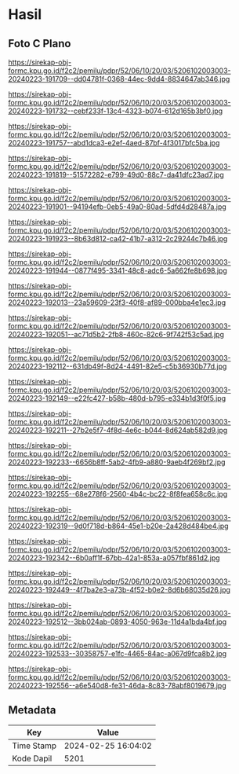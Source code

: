 # Hasil

## Foto C Plano

https://sirekap-obj-formc.kpu.go.id/f2c2/pemilu/pdpr/52/06/10/20/03/5206102003003-20240223-191709--dd04781f-0368-44ec-9dd4-8834647ab346.jpg

https://sirekap-obj-formc.kpu.go.id/f2c2/pemilu/pdpr/52/06/10/20/03/5206102003003-20240223-191732--cebf233f-13c4-4323-b074-612d165b3bf0.jpg

https://sirekap-obj-formc.kpu.go.id/f2c2/pemilu/pdpr/52/06/10/20/03/5206102003003-20240223-191757--abd1dca3-e2ef-4aed-87bf-4f3017bfc5ba.jpg

https://sirekap-obj-formc.kpu.go.id/f2c2/pemilu/pdpr/52/06/10/20/03/5206102003003-20240223-191819--51572282-e799-49d0-88c7-da41dfc23ad7.jpg

https://sirekap-obj-formc.kpu.go.id/f2c2/pemilu/pdpr/52/06/10/20/03/5206102003003-20240223-191901--94194efb-0eb5-49a0-80ad-5dfd4d28487a.jpg

https://sirekap-obj-formc.kpu.go.id/f2c2/pemilu/pdpr/52/06/10/20/03/5206102003003-20240223-191923--8b63d812-ca42-41b7-a312-2c29244c7b46.jpg

https://sirekap-obj-formc.kpu.go.id/f2c2/pemilu/pdpr/52/06/10/20/03/5206102003003-20240223-191944--0877f495-3341-48c8-adc6-5a662fe8b698.jpg

https://sirekap-obj-formc.kpu.go.id/f2c2/pemilu/pdpr/52/06/10/20/03/5206102003003-20240223-192013--23a59609-23f3-40f8-af89-000bba4e1ec3.jpg

https://sirekap-obj-formc.kpu.go.id/f2c2/pemilu/pdpr/52/06/10/20/03/5206102003003-20240223-192051--ac71d5b2-2fb8-460c-82c6-9f742f53c5ad.jpg

https://sirekap-obj-formc.kpu.go.id/f2c2/pemilu/pdpr/52/06/10/20/03/5206102003003-20240223-192112--631db49f-8d24-4491-82e5-c5b36930b77d.jpg

https://sirekap-obj-formc.kpu.go.id/f2c2/pemilu/pdpr/52/06/10/20/03/5206102003003-20240223-192149--e22fc427-b58b-480d-b795-e334b1d3f0f5.jpg

https://sirekap-obj-formc.kpu.go.id/f2c2/pemilu/pdpr/52/06/10/20/03/5206102003003-20240223-192211--27b2e5f7-4f8d-4e6c-b044-8d624ab582d9.jpg

https://sirekap-obj-formc.kpu.go.id/f2c2/pemilu/pdpr/52/06/10/20/03/5206102003003-20240223-192233--6656b8ff-5ab2-4fb9-a880-9aeb4f269bf2.jpg

https://sirekap-obj-formc.kpu.go.id/f2c2/pemilu/pdpr/52/06/10/20/03/5206102003003-20240223-192255--68e278f6-2560-4b4c-bc22-8f8fea658c6c.jpg

https://sirekap-obj-formc.kpu.go.id/f2c2/pemilu/pdpr/52/06/10/20/03/5206102003003-20240223-192319--9d0f718d-b864-45e1-b20e-2a428d484be4.jpg

https://sirekap-obj-formc.kpu.go.id/f2c2/pemilu/pdpr/52/06/10/20/03/5206102003003-20240223-192342--6b0aff1f-67bb-42a1-853a-a057fbf861d2.jpg

https://sirekap-obj-formc.kpu.go.id/f2c2/pemilu/pdpr/52/06/10/20/03/5206102003003-20240223-192449--4f7ba2e3-a73b-4f52-b0e2-8d6b68035d26.jpg

https://sirekap-obj-formc.kpu.go.id/f2c2/pemilu/pdpr/52/06/10/20/03/5206102003003-20240223-192512--3bb024ab-0893-4050-963e-11d4a1bda4bf.jpg

https://sirekap-obj-formc.kpu.go.id/f2c2/pemilu/pdpr/52/06/10/20/03/5206102003003-20240223-192533--30358757-e1fc-4465-84ac-a067d9fca8b2.jpg

https://sirekap-obj-formc.kpu.go.id/f2c2/pemilu/pdpr/52/06/10/20/03/5206102003003-20240223-192556--a6e540d8-fe31-46da-8c83-78abf8019679.jpg


## Metadata

| Key        | Value               |
| ---------- | ------------------- |
| Time Stamp | 2024-02-25 16:04:02 |
| Kode Dapil | 5201                |



